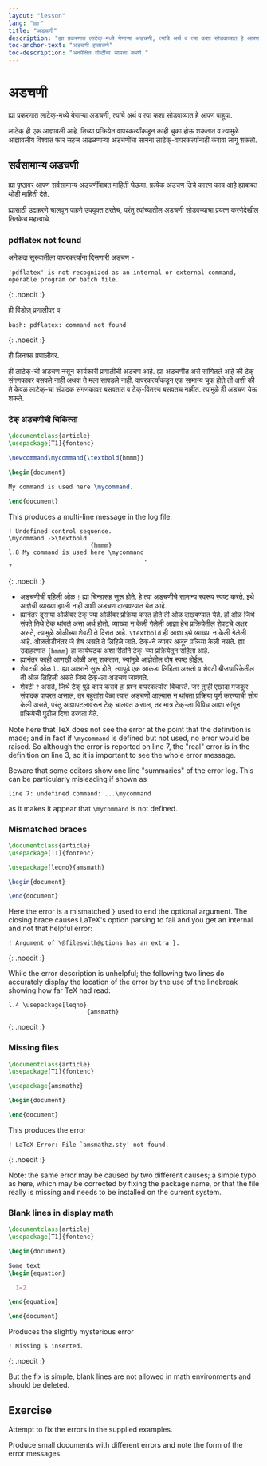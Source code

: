 ```yaml
---
layout: "lesson"
lang: "mr"
title: "अडचणी"
description: "ह्या प्रकरणात लाटेक्-मध्ये येणाऱ्या अडचणी, त्यांचे अर्थ व त्या कशा सोडवाव्यात हे आपण पाहूया."
toc-anchor-text: "अडचणी हाताळणे"
toc-description: "अनपेक्षित गोष्टींचा सामना करणे."
---
```


# अडचणी

<span class="summary">
ह्या प्रकरणात लाटेक्-मध्ये येणाऱ्या अडचणी, त्यांचे अर्थ व त्या कशा सोडवाव्यात हे आपण पाहूया.
</span>

लाटेक् ही एक आज्ञावली आहे. तिच्या प्रक्रियेत वापरकर्त्यांकडून काही चुका होऊ शकतात व त्यांमुळे
आज्ञावलीय विश्वात फार सहज आढळणाऱ्या अडचणींचा सामना लाटेक्-वापरकर्त्यांनाही करावा लागू
शकतो.

## सर्वसामान्य अडचणी

ह्या पृष्ठावर आपण सर्वसामान्य अडचणींबाबत माहिती घेऊया. प्रत्येक अडचण तिचे कारण काय आहे
ह्याबाबत थोडी माहिती देते.

ह्यासाठी उदाहरणे चालवून पाहणे उपयुक्त ठरतेच, परंतु त्यांच्यातील अडचणी सोडवण्याचा प्रयत्न
करणेदेखील तितकेच महत्त्वाचे.

### pdflatex not found

अनेकदा सुरुवातीला वापरकर्त्यांना दिसणारी अडचण -

```
'pdflatex' is not recognized as an internal or external command,
operable program or batch file.
```
{: .noedit :}

ही विंडोज़् प्रणालीवर व

```
bash: pdflatex: command not found
```
{: .noedit :}

ही लिनक्स प्रणालीवर.

ही लाटेक्-ची अडचण नसून कार्यकारी प्रणालीची अडचण आहे. ह्या अडचणीत असे सांगितले आहे की टेक्
संगणकावर बसवले नाही अथवा ते मला सापडले नाही. वापरकर्त्यांकडून एक सामान्य चूक होते ती अशी की
ते केवळ लाटेक्-चा संपादक संगणकावर बसवतात व टेक्-वितरण बसवतच नाहीत. त्यामुळे ही अडचण येऊ
शकते.

### टेक् अडचणीची चिकित्सा

```latex
\documentclass{article}
\usepackage[T1]{fontenc}

\newcommand\mycommand{\textbold{hmmm}}

\begin{document}

My command is used here \mycommand.

\end{document}
```

This produces a multi-line message in the log file.

```
! Undefined control sequence.
\mycommand ->\textbold 
                       {hmmm}
l.8 My command is used here \mycommand
                                      .
? 
```
{: .noedit :}

* अडचणीची पहिली ओळ `!` ह्या चिन्हासह सुरू होते. हे त्या अडचणीचे सामान्य स्वरूप स्पष्ट करते. इथे
  आज्ञेची व्याख्या झाली नाही अशी अडचण दाखवण्यात येत आहे.
* ह्यानंतर दुसऱ्या ओळीवर टेक् ज्या ओळीवर प्रक्रिया करत होते ती ओळ दाखवण्यात येते. ही ओळ जिथे
  संपते तिथे टेक् थांबले असा अर्थ होतो. व्याख्या न केली गेलेली आज्ञा हेच प्रक्रियेतील शेवटचे अक्षर
  असते, त्यामुळे ओळीच्या शेवटी ते दिसत आहे. `\textbold` ही आज्ञा इथे व्याख्या न केली गेलेली
  आहे. ओळतोडीनंतर जे शेष असते ते लिहिले जाते. टेक्-ने त्यावर अजून प्रक्रिया केली नसते. ह्या
  उदाहरणात `{hmmm}` हा कार्यघटक अशा रीतीने टेक्-च्या प्रक्रियेतून राहिला आहे.
* ह्यानंतर काही आणखी ओळी असू शकतात, ज्यांमुळे आज्ञेतील दोष स्पष्ट होईल.
* शेवटची ओळ `l.` ह्या अक्षराने सुरू होते, त्यापुढे एक आकडा लिहिला असतो व शेवटी बीजधारिकेतील
  ती ओळ लिहिली असते जिथे टेक्-ला अडचण जाणवते.
* शेवटी `?` असते, जिथे टेक् पुढे काय करावे हा प्रश्न वापरकर्त्यास विचारते. जर तुम्ही एखादा मजकूर
  संपादक वापरत असाल, तर बहुतांश वेळा त्यात अडचणी आल्यास न थांबता प्रक्रिया पूर्ण करण्याची
  सोय केली असते, परंतु आज्ञापटलावरून टेक् चालवत असाल, तर मात्र टेक्-ला विविध आज्ञा सांगून
  प्रक्रियेची पुढील दिशा ठरवता येते.

Note here that TeX does not see the error at the point that
the definition is made; and in fact if `\mycommand` is defined but not
used, no error would be raised. So although the error is reported on
line 7, the "real" error is in the definition on line 3, so it is
important to see the whole error message.

Beware that some editors show one line "summaries" of the error log.
This can be particularly misleading if shown as

`line 7: undefined command: ...\mycommand`

as it makes it appear that `\mycommand` is not defined.


### Mismatched braces


```latex
\documentclass{article}
\usepackage[T1]{fontenc}

\usepackage[leqno}{amsmath}

\begin{document}

\end{document}
```

Here the error is a mismatched `}` used to end the optional
argument. The closing brace causes LaTeX's option parsing
to fail and you get an internal and not that helpful error: 

```
! Argument of \@fileswith@ptions has an extra }.
```
{: .noedit :}

While the error description is unhelpful; the following two
lines do accurately display the location of the error by the use of
the linebreak showing how far TeX had read:

```
l.4 \usepackage[leqno}
                      {amsmath}
```
{: .noedit :}


### Missing files

```latex
\documentclass{article}
\usepackage[T1]{fontenc}

\usepackage{amsmathz}

\begin{document}

\end{document}
```

This produces the error

```
! LaTeX Error: File `amsmathz.sty' not found.
```
{: .noedit :}

Note: the same error may be caused by two different causes; a simple
typo as here, which may be corrected by fixing the package name, or
that the file really is missing and needs to be installed on the
current system.

### Blank lines in display math

```latex
\documentclass{article}
\usepackage[T1]{fontenc}

\begin{document}

Some text
\begin{equation}

  1=2

\end{equation}

\end{document}
```

Produces the slightly mysterious error

```
! Missing $ inserted.
```
{: .noedit :}

But the fix is simple, blank lines are not allowed in math
environments and should be deleted.

## Exercise

Attempt to fix the errors in the supplied examples.

Produce small documents with different errors and note the form of the error messages.

<script>
  window.addEventListener('load', function(){
      if(editors['pre2'] != null) editors['pre2'].moveCursorTo(3, 31, false);
      if(editors['pre4'] != null) editors['pre4'].moveCursorTo(3, 18, false);
      if(editors['pre7'] != null) editors['pre7'].moveCursorTo(3  , 20, false);
      if(editors['pre9'] != null) editors['pre9'].moveCursorTo(7, 0, false);
  }, false);
</script>
